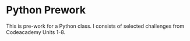 # Python Prework

This is pre-work for a Python class. I consists of selected challenges from Codeacademy Units 1-8.
